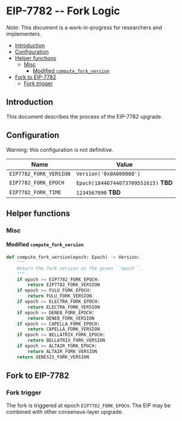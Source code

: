 # EIP-7782 -- Fork Logic

*Note*: This document is a work-in-progress for researchers and implementers.

<!-- mdformat-toc start --slug=github --no-anchors --maxlevel=6 --minlevel=2 -->

- [Introduction](#introduction)
- [Configuration](#configuration)
- [Helper functions](#helper-functions)
  - [Misc](#misc)
    - [Modified `compute_fork_version`](#modified-compute_fork_version)
- [Fork to EIP-7782](#fork-to-eip-7782)
  - [Fork trigger](#fork-trigger)

<!-- mdformat-toc end -->

## Introduction

This document describes the process of the EIP-7782 upgrade.

## Configuration

Warning: this configuration is not definitive.

| Name | Value |
| ---------------------- | ------------------------------------- |
| `EIP7782_FORK_VERSION` | `Version('0x0A000000')` |
| `EIP7782_FORK_EPOCH` | `Epoch(18446744073709551615)` **TBD** |
| `EIP7782_FORK_TIME` | `1234567890` **TBD** |

## Helper functions

### Misc

#### Modified `compute_fork_version`

```python
def compute_fork_version(epoch: Epoch) -> Version:
    """
    Return the fork version at the given ``epoch``.
    """
    if epoch >= EIP7782_FORK_EPOCH:
        return EIP7782_FORK_VERSION
    if epoch >= FULU_FORK_EPOCH:
        return FULU_FORK_VERSION
    if epoch >= ELECTRA_FORK_EPOCH:
        return ELECTRA_FORK_VERSION
    if epoch >= DENEB_FORK_EPOCH:
        return DENEB_FORK_VERSION
    if epoch >= CAPELLA_FORK_EPOCH:
        return CAPELLA_FORK_VERSION
    if epoch >= BELLATRIX_FORK_EPOCH:
        return BELLATRIX_FORK_VERSION
    if epoch >= ALTAIR_FORK_EPOCH:
        return ALTAIR_FORK_VERSION
    return GENESIS_FORK_VERSION
```

## Fork to EIP-7782

### Fork trigger

The fork is triggered at epoch `EIP7782_FORK_EPOCH`. The EIP may be combined
with other consensus-layer upgrade.
